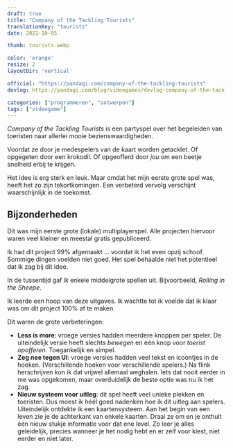 ```yaml
---
draft: true
title: "Company of the Tackling Tourists"
translationKey: "tourists"
date: 2022-10-05

thumb: tourists.webp

color: 'orange'
resize: 2
layoutDir: 'vertical'

official: "https://pandaqi.com/company-of-the-tackling-tourists"
devlog: https://pandaqi.com/blog/videogames/devlog-company-of-the-tackling-tourists

categories: ["programmeren", "ontwerpen"]
tags: ["videogame"]
---
```


_Company of the Tackling Tourists_ is een partyspel over het begeleiden van toeristen naar allerlei mooie bezienswaardigheden.

Voordat ze door je medespelers van de kaart worden getacklet. Of opgegeten door een krokodil. Of opgeofferd door _jou_ om een beetje snelheid erbij te krijgen.

Het idee is erg sterk en leuk. Maar omdat het mijn eerste grote spel was, heeft het zo zijn tekortkomingen. Een verbeterd vervolg verschijnt waarschijnlijk in de toekomst.

## Bijzonderheden
Dit was mijn eerste grote (lokale) multiplayerspel. Alle projecten hiervoor waren veel kleiner en meestal gratis gepubliceerd.

Ik had dit project 99% afgemaakt ... voordat ik het even opzij schoof. Sommige dingen voelden niet goed. Het spel behaalde niet het potentieel dat ik zag bij dit idee.

In de tussentijd gaf ik enkele middelgrote spellen uit. Bijvoorbeeld, _Rolling in the Sheepe_.

Ik leerde een hoop van deze uitgaves. Ik wachtte tot ik voelde dat ik klaar was om dit project 100% af te maken.

Dit waren de grote verbeteringen:
- **Less is more**: vroege versies hadden meerdere knoppen per speler. De uiteindelijk versie heeft slechts _bewegen_ en één knop voor _toerist opofferen_. Toegankelijk en simpel.
- **Zeg nee tegen UI**: vroege versies hadden veel tekst en icoontjes in de hoeken. (Verschillende hoeken voor verschillende spelers.) Na flink herschrijven kon ik dat vrijwel allemaal weghalen. Iets dat nooit eerder in me was opgekomen, maar overduidelijk de beste optie was nu ik het zag.
- **Nieuw systeem voor uitleg**: dit spel heeft veel unieke plekken en toeristen. Dus moest ik héél goed nadenken hoe ik dit uitleg aan spelers. Uiteindelijk ontdekte ik een kaartensysteem. Aan het begin van een leven zie je de achterkant van enkele kaarten. Draai ze om en je onthult één nieuw stukje informatie voor dat ene level. Zo leer je alles geleidelijk, precies wanneer je het nodig hebt en er zelf voor kiest, niet eerder en niet later.